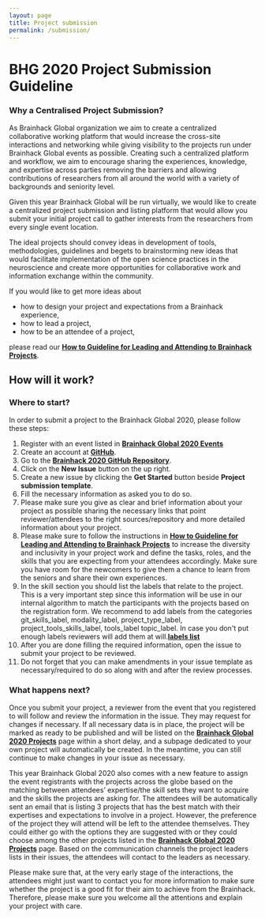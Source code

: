 ```yaml
---
layout: page
title: Project submission
permalink: /submission/
---
```


# BHG 2020 Project Submission Guideline

### Why a Centralised Project Submission?

As Brainhack Global organization we aim to create a centralized collaborative working platform that would increase the cross-site interactions and networking while giving visibility to the projects run under Brainhack Global events as possible. Creating such a centralized platform and workflow, we aim to encourage sharing the experiences, knowledge, and expertise across parties removing the barriers and allowing contributions of researchers from all around the world with a variety of backgrounds and seniority level.

Given this year Brainhack Global will be run virtually, we would like to create a centralized project submission and listing platform that would allow you submit your initial project call to gather interests from the researchers from every single event location.

The ideal projects should convey ideas in development of tools, methodologies, guidelines and begets to brainstorming new ideas that would facilitate implementation of the open science practices in the neuroscience and create more opportunities for collaborative work and information exchange within the community.

If you would like to get more ideas about

- how to design your project and expectations from a Brainhack experience,
- how to lead a project,
- how to be an attendee of a project,

please read our **<a href="https://github.com/brainhackorg/bhg-event-materials/blob/master/docs/leading_and_attending_to_brainhack_projects.md" target="_blank">How to Guideline for Leading and Attending to Brainhack Projects</a>**.

## How will it work?

### Where to start?

In order to submit a project to the Brainhack Global 2020, please follow these steps:

1. Register with an event listed in **<a href="https://brainhack.org/global2020/events/" target="_blank">Brainhack Global 2020 Events</a>**
1. Create an account at **<a href="http://github.com/" target="_blank">GitHub</a>**.
1. Go to the **<a href="https://github.com/brainhackorg/global2020/issues" target="_blank">Brainhack 2020 GitHub Repository</a>**.
1. Click on the **New Issue** button on the up right.
1. Create a new issue by clicking the **Get Started** button beside **Project submission template**.
1. Fill the necessary information as asked you to do so.
1. Please make sure you give as clear and brief information about your project as possible sharing the necessary links that point reviewer/attendees to the right sources/repository and more detailed information about your project.
1. Please make sure to follow the instructions in **<a href="https://github.com/brainhackorg/bhg-event-materials/blob/master/docs/leading_and_attending_to_brainhack_projects.md" target="_blank">How to Guideline for Leading and Attending to Brainhack Projects</a>** to increase the diversity and inclusivity in your project work and define the tasks, roles, and the skills that you are expecting from your attendees accordingly. Make sure you have room for the newcomers to give them a chance to learn from the seniors and share their own experiences.
1. In the skill section you should list the labels that relate to the project. This is a very important step since this information will be use in our internal algorithm to match the participants with the projects based on the registration form. We recommend to add labels from the categories git_skills_label, modality_label, project_type_label, project_tools_skills_label, tools_label topic_label. In case you don't put enough labels reviewers will add them at will.**<a href="https://github.com/brainhackorg/global2020/labels" target="_blank">labels list</a>**
1. After you are done filling the required information, open the issue to submit your project to be reviewed. 
1. Do not forget that you can make amendments in your issue template as necessary/required to do so along with and after the review processes.


### What happens next?

Once you submit your project, a reviewer from the event that you registered to will follow and review the information in the issue. They may request for changes if necessary. If all necessary data is in place, the project will be marked as ready to be published and will be listed on the **<a href="https://brainhack.org/global2020/projects/" target="_blank">Brainhack Global 2020 Projects</a>** page within a short delay, and a subpage dedicated to your own project will automatically be created. In the meantime, you can still continue to make changes in your issue as necessary.

This year Brainhack Global 2020 also comes with a new feature to assign the event registrants with the projects across the globe based on the matching between attendees’ expertise/the skill sets they want to acquire and the skills the projects are asking for. The attendees will be automatically sent an email that is listing 3 projects that has the best match with their expertises and expectations to involve in a project. However, the preference of the project they will attend will be left to the attendee themselves. They could either go with the options they are suggested with or they could choose among the other projects listed in the **<a href="https://brainhack.org/global2020/projects/" target="_blank">Brainhack Global 2020 Projects</a>** page. Based on the communication channels the project leaders lists in their issues, the attendees will contact to the leaders as necessary.

Please make sure that, at the very early stage of the interactions, the attendees might just want to contact you for more information to make sure whether the project is a good fit for their aim to achieve from the Brainhack. Therefore, please make sure you welcome all the attentions and explain your project with care.
